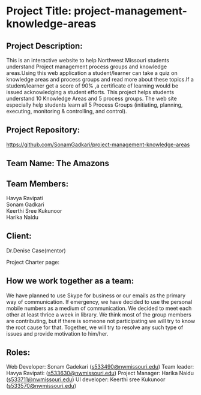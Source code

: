 # Project Title: project-management-knowledge-areas

## Project Description:
This is an interactive website to help Northwest Missouri students understand Project management process groups and knowledge areas.Using this web application a student/learner can take a quiz on knowledge areas and process groups and read more about these topics.If a student/learner get a score of 90% ,a certificate of learning would be issued acknowledging a student efforts. This project helps students understand 10 Knowledge Areas and 5 process groups. The web site especially help students learn all 5 Process Groups (initiating, planning, executing, monitoring & controlling, and control).

## Project Repository:
https://github.com/SonamGadkari/project-management-knowledge-areas

## Team Name: The Amazons 

## Team Members:
Havya Ravipati<br>
Sonam Gadkari<br>
Keerthi Sree Kukunoor<br>
Harika Naidu<br>

## Client:
Dr.Denise Case(mentor) <br>

Project Charter page:

## How we work together as a team:

We have planned to use Skype for business or our emails as the primary way of communication. If emergency, we have decided to use the personal mobile numbers as a medium of communication. We decided to meet each other at least thrice a week in library. We think most of the group members are contributing, but if there is someone not participating we will try to know the root cause for that. Together, we will try to resolve any such type of issues and provide motivation to him/her.

## Roles:
Web Developer: Sonam Gadekari (s533490@nwmissouri.edu) 
Team leader: Havya Ravipati: (s533630@nwmissouri.edu) 
Project Manager: Harika Naidu (s533711@nwmissouri.edu) 
UI developer: Keerthi sree Kukunoor (s533570@nwmissouri.edu) 
